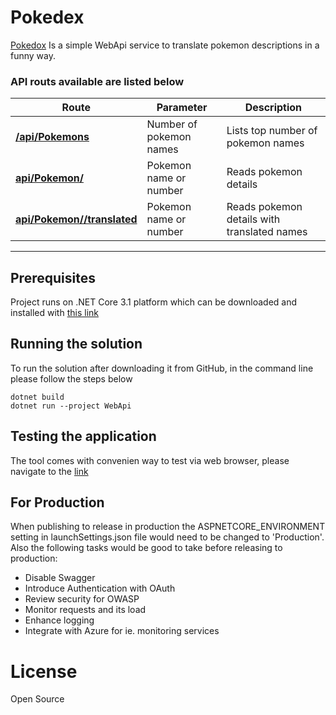 ﻿# Pokedex

[Pokedox](https://localhost:5001/swagger/index.html) Is a simple WebApi service to translate pokemon descriptions in a funny way.

### API routs available are listed below

|Route |Parameter |Description |
|-|-|-|
|<b>[/api/Pokemons](localhost:5001/api/Pokemons)</b>|Number of pokemon names|Lists top number of pokemon names|
|<b>[api/Pokemon/<pokemon name>](localhost:5001/api/Pokemon)</b>|Pokemon name or number|Reads pokemon details|
|<b>[api/Pokemon/<pokemon name>/translated](localhost:5001/api/Pokemon/1/translated)</b>|Pokemon name or number|Reads pokemon details with translated names|
<hr>

## Prerequisites

Project runs on .NET Core 3.1 platform which can be downloaded and installed with [this link](https://dotnet.microsoft.com/download)

## Running the solution

To run the solution after downloading it from GitHub, in the command line please follow the steps below


```
dotnet build
dotnet run --project WebApi
```

## Testing the application

The tool comes with convenien way to test via web browser, please navigate to the [link](https://localhost:5001/swagger/index.html)

## For Production
  
When publishing to release in production the ASPNETCORE_ENVIRONMENT setting in launchSettings.json file would need to be changed to 'Production'.
Also the following tasks would be good to take before releasing to production:
 - Disable Swagger
 - Introduce Authentication with OAuth
 - Review security for OWASP
 - Monitor requests and its load
 - Enhance logging
 - Integrate with Azure for ie. monitoring services
  
# License

Open Source
